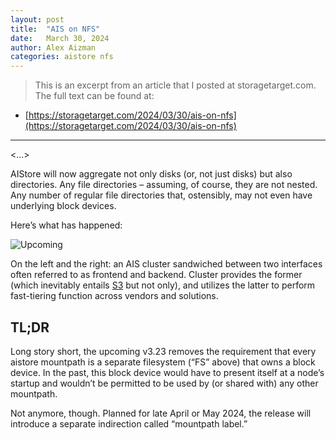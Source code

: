 ```yaml
---
layout: post
title:  "AIS on NFS"
date:   March 30, 2024
author: Alex Aizman
categories: aistore nfs
---
```


> This is an excerpt from an article that I posted at storagetarget.com. The full text can be found at:

* [https://storagetarget.com/2024/03/30/ais-on-nfs](https://storagetarget.com/2024/03/30/ais-on-nfs)

-------------------------------------------------------

<...>

AIStore will now aggregate not only disks (or, not just disks) but also directories. Any file directories – assuming, of course, they are not nested. Any number of regular file directories that, ostensibly, may not even have underlying block devices.

Here’s what has happened:

![Upcoming](/assets/mountpaths/mpl-transition.png)

On the left and the right: an AIS cluster sandwiched between two interfaces often referred to as frontend and backend. Cluster provides the former (which inevitably entails [S3](/docs/s3compat.md) but not only), and utilizes the latter to perform fast-tiering function across vendors and solutions.

## TL;DR

Long story short, the upcoming v3.23 removes the requirement that every aistore mountpath is a separate filesystem (“FS” above) that owns a block device. In the past, this block device would have to present itself at a node’s startup and wouldn’t be permitted to be used by (or shared with) any other mountpath.

Not anymore, though. Planned for late April or May 2024, the release will introduce a separate indirection called “mountpath label.”
